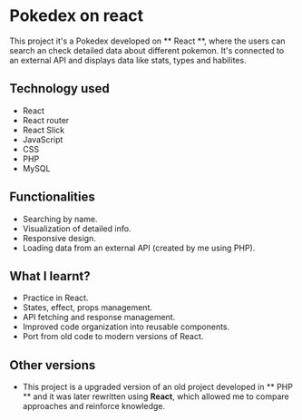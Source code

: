 # Pokedex on react

This project it's a Pokedex developed on ** React **, where the users can search an check detailed data about different pokemon.
It's connected to an external API and displays data like stats, types and  habilites.

## Technology used

- React
- React router
- React Slick
- JavaScript
- CSS
- PHP
- MySQL

## Functionalities

- Searching by name.
- Visualization of detailed info.
- Responsive design.
- Loading data from an external API (created by me using PHP).

## What I learnt?

- Practice in React.
- States, effect, props management.
- API fetching and response management.
- Improved code organization into reusable components.
- Port from old code to modern versions of React.

## Other versions

- This project is a upgraded version of an old project developed in ** PHP ** and it was later rewritten using **React**, which allowed me to compare approaches and reinforce knowledge.
